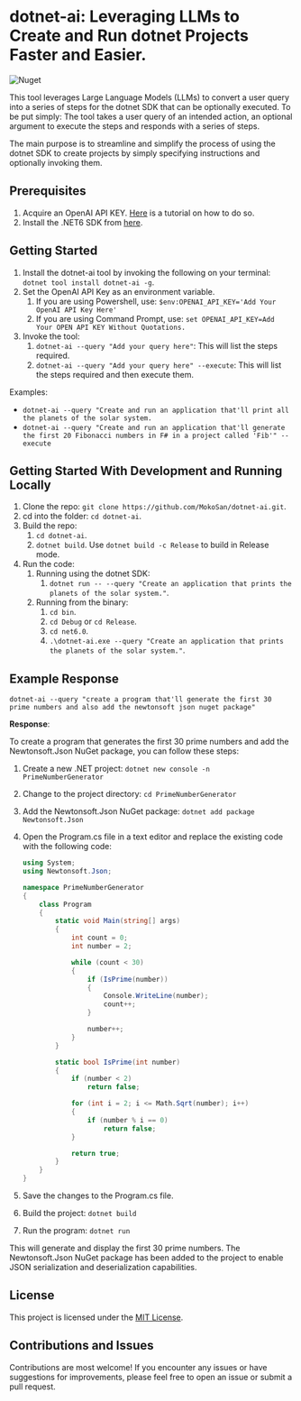 # dotnet-ai: Leveraging LLMs to Create and Run dotnet Projects Faster and Easier.

![Nuget](https://img.shields.io/nuget/v/dotnet-ai?style=flat-square)

This tool leverages Large Language Models (LLMs) to convert a user query into a series of steps for the dotnet SDK that can be optionally executed.  To be put simply: The tool takes a user query of an intended action, an optional argument to execute the steps and responds with a series of steps. 

The main purpose is to streamline and simplify the process of using the dotnet SDK to create projects by simply specifying instructions and optionally invoking them.

## Prerequisites

1. Acquire an OpenAI API KEY. [Here](https://www.howtogeek.com/885918/how-to-get-an-openai-api-key/) is a tutorial on how to do so.
2. Install the .NET6 SDK from [here](https://dotnet.microsoft.com/en-us/download/dotnet/6.0). 

## Getting Started 

1. Install the dotnet-ai tool by invoking the following on your terminal: ``dotnet tool install dotnet-ai -g``.
2. Set the OpenAI API Key as an environment variable.
   1. If you are using Powershell, use: ``$env:OPENAI_API_KEY='Add Your OpenAI API Key Here'``
   2. If you are using Command Prompt, use: ``set OPENAI_API_KEY=Add Your OPEN API KEY Without Quotations.``
3. Invoke the tool: 
   1. `dotnet-ai --query "Add your query here"`: This will list the steps required.
   2. `dotnet-ai --query "Add your query here" --execute`: This will list the steps required and then execute them.

Examples:
- `dotnet-ai --query "Create and run an application that'll print all the planets of the solar system.`
- `dotnet-ai --query "Create and run an application that'll generate the first 20 Fibonacci numbers in F# in a project called 'Fib'" --execute`
    
## Getting Started With Development and Running Locally

1. Clone the repo: `git clone https://github.com/MokoSan/dotnet-ai.git`.
2. cd into the folder: `cd dotnet-ai`.
3. Build the repo: 
   1. `cd dotnet-ai`.
   2. `dotnet build`. Use `dotnet build -c Release` to build in Release mode.
4. Run the code:
   1. Running using the dotnet SDK:
      1. `dotnet run -- --query "Create an application that prints the planets of the solar system."`.
   2. Running from the binary:
      1. `cd bin`.
      2. `cd Debug` or `cd Release`.
      3. `cd net6.0`.
      4. `.\dotnet-ai.exe --query "Create an application that prints the planets of the solar system."`.

## Example Response

```
dotnet-ai --query "create a program that'll generate the first 30 prime numbers and also add the newtonsoft json nuget package"
```

**Response**:

To create a program that generates the first 30 prime numbers and add the Newtonsoft.Json NuGet package, you can follow these steps:

1. Create a new .NET project:
   ```dotnet new console -n PrimeNumberGenerator```

2. Change to the project directory:
   ```cd PrimeNumberGenerator```

3. Add the Newtonsoft.Json NuGet package:
   ```dotnet add package Newtonsoft.Json```

4. Open the Program.cs file in a text editor and replace the existing code with the following code:
   ```csharp
   using System;
   using Newtonsoft.Json;

   namespace PrimeNumberGenerator
   {
       class Program
       {
           static void Main(string[] args)
           {
               int count = 0;
               int number = 2;

               while (count < 30)
               {
                   if (IsPrime(number))
                   {
                       Console.WriteLine(number);
                       count++;
                   }

                   number++;
               }
           }

           static bool IsPrime(int number)
           {
               if (number < 2)
                   return false;

               for (int i = 2; i <= Math.Sqrt(number); i++)
               {
                   if (number % i == 0)
                       return false;
               }

               return true;
           }
       }
   }
   ```

5. Save the changes to the Program.cs file.

6. Build the project:
   ```dotnet build```

7. Run the program:
   ```dotnet run```

This will generate and display the first 30 prime numbers. The Newtonsoft.Json NuGet package has been added to the project to enable JSON serialization and deserialization capabilities.

## License

This project is licensed under the [MIT License](https://github.com/git/git-scm.com/blob/main/MIT-LICENSE.txt).

## Contributions and Issues

Contributions are most welcome! If you encounter any issues or have suggestions for improvements, please feel free to open an issue or submit a pull request.